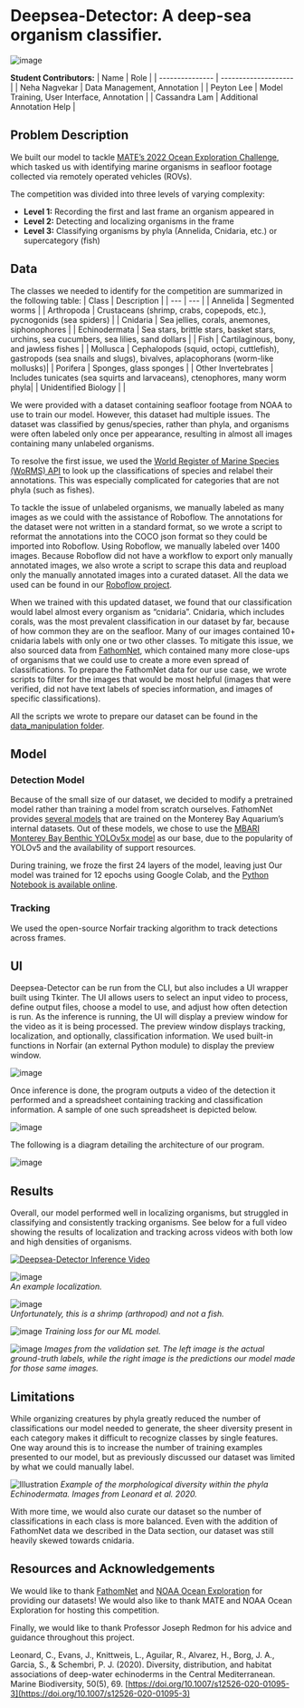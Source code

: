 # Deepsea-Detector: A deep-sea organism classifier.

![image](https://user-images.githubusercontent.com/62577438/172253781-3bffec9b-f94a-4862-bbec-d64fdf1b7c20.png)

**Student Contributors:**
| Name | Role |
| --------------- | -------------------- |
| Neha Nagvekar | Data Management, Annotation |
| Peyton Lee | Model Training, User Interface, Annotation |
| Cassandra Lam | Additional Annotation Help |
## Problem Description
We built our model to tackle [MATE’s 2022 Ocean Exploration Challenge](https://materovcompetition.org/content/2022-mate-rov-competition-satellite-challenges), which tasked us with identifying marine organisms in seafloor footage collected via remotely operated vehicles (ROVs).

The competition was divided into three levels of varying complexity:
- **Level 1:** Recording the first and last frame an organism appeared in
- **Level 2:** Detecting and localizing organisms in the frame
- **Level 3:** Classifying organisms by phyla (Annelida, Cnidaria, etc.) or supercategory (fish)

## Data
The classes we needed to identify for the competition are summarized in the following table:
| Class | Description |
| --- | --- |
| Annelida | Segmented worms |
| Arthropoda | Crustaceans (shrimp, crabs, copepods, etc.), pycnogonids (sea spiders) |
| Cnidaria | Sea jellies, corals, anemones, siphonophores |
| Echinodermata | Sea stars, brittle stars, basket stars, urchins, sea cucumbers, sea lilies, sand dollars |
| Fish | Cartilaginous, bony, and jawless fishes |
| Mollusca | Cephalopods (squid, octopi, cuttlefish), gastropods (sea snails and slugs), bivalves, aplacophorans (worm-like mollusks)|
| Porifera | Sponges, glass sponges |
| Other Invertebrates | Includes tunicates (sea squirts and larvaceans), ctenophores, many worm phyla|
| Unidentified Biology | |

We were provided with a dataset containing seafloor footage from NOAA to use to train our model. However, this dataset had multiple issues. The dataset was classified by genus/species, rather than phyla, and organisms were often labeled only once per appearance, resulting in almost all images containing many unlabeled organisms. 

To resolve the first issue, we used the [World Register of Marine Species (WoRMS) API](https://www.marinespecies.org/rest/) to look up the classifications of species and relabel their annotations. This was especially complicated for categories that are not phyla (such as fishes).

To tackle the issue of unlabeled organisms, we manually labeled as many images as we could with the assistance of Roboflow. The annotations for the dataset were not written in a standard format, so we wrote a script to reformat the annotations into the COCO json format so they could be imported into Roboflow. Using Roboflow, we manually labeled over 1400 images. Because Roboflow did not have a workflow to export only manually annotated images, we also wrote a script to scrape this data and reupload only the manually annotated images into a curated dataset. All the data we used can be found in our [Roboflow project](https://universe.roboflow.com/uwrov-2022-ml-challenge/Deepsea-detect--mate-2022-ml-challenge).

When we trained with this updated dataset, we found that our classification would label almost every organism as “cnidaria”. Cnidaria, which includes corals,  was the most prevalent classification in our dataset by far, because of how common they are on the seafloor. Many of our images contained 10+ cnidaria labels with only one or two other classes. To mitigate this issue, we also sourced data from [FathomNet](http://fathomnet.org/fathomnet/#/), which contained many more close-ups of organisms that we could use to create a more even spread of classifications. To prepare the FathomNet data for our use case, we wrote scripts to filter for the images that would be most helpful (images that were verified, did not have text labels of species information, and images of specific classifications). 

All the scripts we wrote to prepare our dataset can be found in the [data_manipulation folder](https://github.com/ShrimpCryptid/deepsea-detector/tree/main/src/data_manipulation). 

## Model
### Detection Model
Because of the small size of our dataset, we decided to modify a pretrained model rather than training a model from scratch ourselves. FathomNet provides [several models](https://github.com/fathomnet/models) that are trained on the Monterey Bay Aquarium’s internal datasets. Out of these models, we chose to use the [MBARI Monterey Bay Benthic YOLOv5x model](https://zenodo.org/record/5539915) as our base, due to the popularity of YOLOv5 and the availability of support resources.

During training, we froze the first 24 layers of the model, leaving just 
Our model was trained for 12 epochs using Google Colab, and the [Python Notebook is available online](https://colab.research.google.com/github/ShrimpCryptid/deepsea-detector/blob/main/notebooks/Model%20Training.ipynb). 

### Tracking
We used the open-source Norfair tracking algorithm to track detections across frames.
## UI
Deepsea-Detector can be run from the CLI, but also includes a UI wrapper built using Tkinter. The UI allows users to select an input video to process, define output files, choose a model to use, and adjust how often detection is run. As the inference is running, the UI will display a preview window for the video as it is being processed. The preview window displays tracking, localization, and optionally, classification information. We used built-in functions in Norfair (an external Python module) to display the preview window.

![image](https://user-images.githubusercontent.com/62577438/172256849-ac34d63f-0748-49b3-841f-d4b90708b3d9.png)

Once inference is done, the program outputs a video of the detection it performed and a spreadsheet containing tracking and classification information. A sample of one such spreadsheet is depicted below.

![image](https://user-images.githubusercontent.com/62577438/172254437-68da3760-0021-45cc-8aea-21a309f0cce6.png)


The following is a diagram detailing the architecture of our program.

![image](https://user-images.githubusercontent.com/62577438/172254192-1b459e25-a670-4b4e-b6b0-e780d1199f18.png)


## Results
Overall, our model performed well in localizing organisms, but struggled in classifying and consistently tracking organisms. See below for a full video showing the results of localization and tracking across videos with both low and high densities of organisms.

[![Deepsea-Detector Inference Video](https://i.imgur.com/EiBy7QJ.jpg)](https://youtu.be/qgBh8qigoR8)

![image](https://user-images.githubusercontent.com/62577438/172254379-b320e992-4488-496d-b34d-1b6adce6d78f.png)\
*An example localization.*

![image](https://user-images.githubusercontent.com/62577438/172254468-b085b880-e47a-4347-a7d2-daa347f27922.png)\
*Unfortunately, this is a shrimp (arthropod) and not a fish.*


![image](https://user-images.githubusercontent.com/62577438/172254560-3a2e894d-c73a-4860-8437-adb6898afbbe.png)
*Training loss for our ML model.*

![image](https://user-images.githubusercontent.com/62577438/172254588-10d49df4-ad3b-4749-9cc9-603631312e82.png)
*Images from the validation set. The left image is the actual ground-truth labels, while the right image is the predictions our model made for those same images.*

## Limitations
While organizing creatures by phyla greatly reduced the number of classifications our model needed to generate, the sheer diversity present in each category makes it difficult to recognize classes by single features. One way around this is to increase the number of training examples presented to our model, but as previously discussed our dataset was limited by what we could manually label.

![Illustration](https://user-images.githubusercontent.com/62577438/172256595-c16f9132-dc5c-4a39-a79f-d92a20d18db5.png)
*Example of the morphological diversity within the phyla Echinodermata. Images from Leonard et al. 2020.* 


With more time, we would also curate our dataset so the number of classifications in each class is more balanced. Even with the addition of FathomNet data we described in the Data section, our dataset was still heavily skewed towards cnidaria. 



## Resources and Acknowledgements
We would like to thank [FathomNet](fathomnet.org) and [NOAA Ocean Exploration](https://oceanexplorer.noaa.gov/) for providing our datasets!  We would also like to thank MATE and NOAA Ocean Exploration for hosting this competition. 

Finally, we would like to thank Professor Joseph Redmon for his advice and guidance throughout this project.

Leonard, C., Evans, J., Knittweis, L., Aguilar, R., Alvarez, H., Borg, J. A., Garcia, S., & Schembri, P. J. (2020). Diversity, distribution, and habitat associations of deep-water echinoderms in the Central Mediterranean. Marine Biodiversity, 50(5), 69. [https://doi.org/10.1007/s12526-020-01095-3](https://doi.org/10.1007/s12526-020-01095-3)










